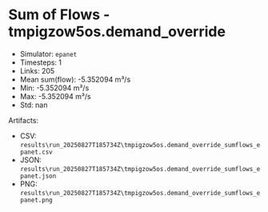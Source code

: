 # Sum of Flows - tmpigzow5os.demand_override

- Simulator: `epanet`
- Timesteps: 1
- Links: 205
- Mean sum(flow): -5.352094 m³/s
- Min: -5.352094 m³/s
- Max: -5.352094 m³/s
- Std: nan

Artifacts:
- CSV: `results\run_20250827T185734Z\tmpigzow5os.demand_override_sumflows_epanet.csv`
- JSON: `results\run_20250827T185734Z\tmpigzow5os.demand_override_sumflows_epanet.json`
- PNG: `results\run_20250827T185734Z\tmpigzow5os.demand_override_sumflows_epanet.png`